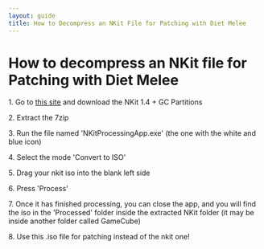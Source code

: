 ```yaml
---
layout: guide
title: How to Decompress an NKit File for Patching with Diet Melee
---
```


# How to decompress an NKit file for Patching with Diet Melee

1\. Go to [this site](https://vimm.net/vault/?p=nkit) and download the NKit 1.4 + GC Partitions

2\. Extract the 7zip

3\. Run the file named 'NKitProcessingApp.exe' (the one with the white and blue icon)

4\. Select the mode 'Convert to ISO'

5\. Drag your nkit iso into the blank left side

6\. Press 'Process'

7\. Once it has finished processing, you can close the app, and you will find the iso in the 'Processed' folder inside the extracted NKit folder (it may be inside another folder called GameCube)

8\. Use this .iso file for patching instead of the nkit one!
